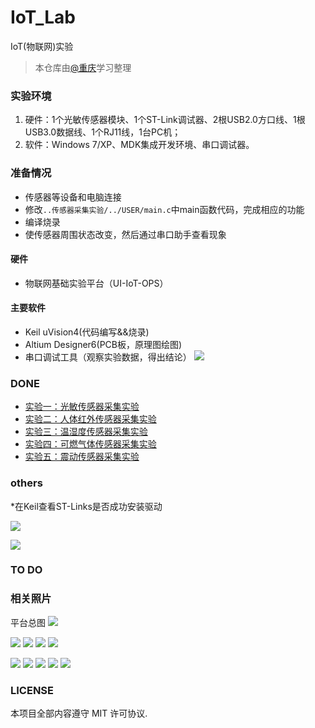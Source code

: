 # IoT_Lab
IoT(物联网)实验 

>本仓库由[@重庆](https://github.com/HuangCongQing/IoT_Lab)学习整理

### 实验环境

1. 硬件：1个光敏传感器模块、1个ST-Link调试器、2根USB2.0方口线、1根USB3.0数据线、1个RJ11线，1台PC机；
2. 软件：Windows 7/XP、MDK集成开发环境、串口调试器。

### 准备情况

* 传感器等设备和电脑连接
* 修改`..传感器采集实验/../USER/main.c`中main函数代码，完成相应的功能
* 编译烧录
* 使传感器周围状态改变，然后通过串口助手查看现象

#### 硬件
* 物联网基础实验平台（UI-IoT-OPS）

#### 主要软件

* Keil uVision4(代码编写&&烧录)
* Altium Designer6(PCB板，原理图绘图)
* 串口调试工具（观察实验数据，得出结论）
![](https://upload-images.jianshu.io/upload_images/4340772-08b3289ef009adfd.png?imageMogr2/auto-orient/strip%7CimageView2/2/w/1240)

### DONE

* [实验一：光敏传感器采集实验](./Records/01光敏传感器实验记录.md)
* [实验二：人体红外传感器采集实验](./Records/02人体红外传感器采集实验.md)
* [实验三：温湿度传感器采集实验](./Records/03温湿度传感器采集实验.md)
* [实验四：可燃气体传感器采集实验](./Records/04可燃气体传感器采集实验.md)
* [实验五：震动传感器采集实验](./Records/05震动传感器采集实验.md)

### others
*在Keil查看ST-Links是否成功安装驱动

![](https://upload-images.jianshu.io/upload_images/4340772-8349684848251daf.png?imageMogr2/auto-orient/strip%7CimageView2/2/w/1240)

![](https://upload-images.jianshu.io/upload_images/4340772-d6f26f822756729b.png?imageMogr2/auto-orient/strip%7CimageView2/2/w/1240)



### TO DO



### 相关照片
平台总图
 ![](./imgs/IMG_20180516_203036.jpg)

 ![](./imgs/IMG_20180516_202903.jpg)
 ![](./imgs/IMG_20180516_202929.jpg)
 ![](./imgs/IMG_20180516_203031.jpg)
 ![](./imgs/IMG_20180516_203020.jpg)

 ![](./imgs/IMG_20180516_203052.jpg)
 ![](./imgs/IMG_20180516_203115.jpg)
 ![](./imgs/IMG_20180516_203147.jpg)
 ![](./imgs/IMG_20180516_203159.jpg)
 ![](./imgs/IMG_20180516_203205.jpg)



### LICENSE

本项目全部内容遵守 MIT 许可协议.